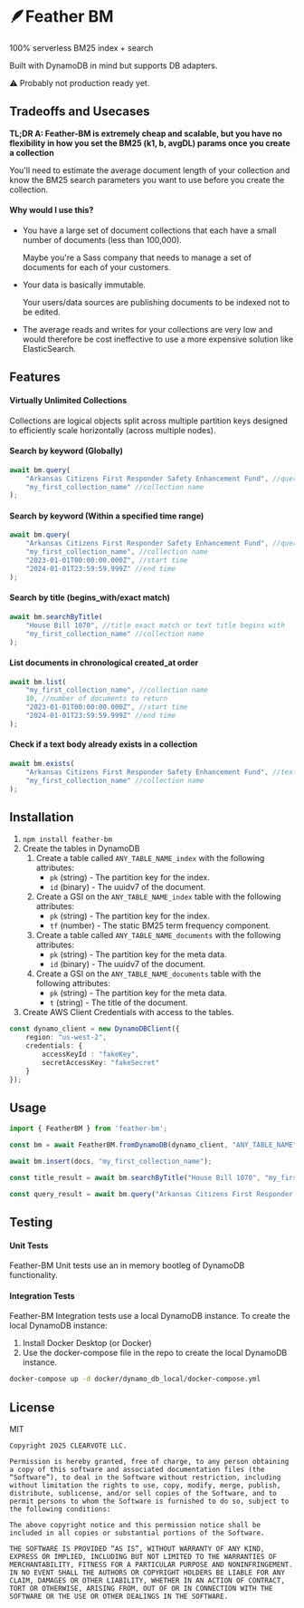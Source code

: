 # 🪶Feather BM 
100% serverless BM25 index + search 

Built with DynamoDB in mind but supports DB adapters.

⚠️ Probably not production ready yet.

## Tradeoffs and Usecases
**TL;DR A: Feather-BM is extremely cheap and scalable, but you have no flexibility in how you set the BM25 (k1, b, avgDL) params once you create a collection**

You'll need to estimate the average document length of your collection and know the BM25 search parameters you want to use before you create the collection.

#### Why would I use this?
- You have a large set of document collections that each have a small number of documents (less than 100,000).

   Maybe you're a Sass company that needs to manage a set of documents for each of your customers.

- Your data is basically immutable.

   Your users/data sources are publishing documents to be indexed not to be edited.

- The average reads and writes for your collections are very low and would therefore be cost ineffective to use a more expensive solution like ElasticSearch.


## Features
#### Virtually Unlimited Collections
  Collections are logical objects split across multiple partition keys designed to efficiently scale horizontally (across multiple nodes).
#### Search by keyword (Globally)
```typescript
await bm.query(
    "Arkansas Citizens First Responder Safety Enhancement Fund", //query
    "my_first_collection_name" //collection name
);
```
#### Search by keyword (Within a specified time range)
```typescript
await bm.query(
    "Arkansas Citizens First Responder Safety Enhancement Fund", //query
    "my_first_collection_name", //collection name
    "2023-01-01T00:00:00.000Z", //start time
    "2024-01-01T23:59:59.999Z" //end time
);
```
#### Search by title (begins_with/exact match)
```typescript
await bm.searchByTitle(
    "House Bill 1070", //title exact match or text title begins with
    "my_first_collection_name" //collection name
);
```
#### List documents in chronological created_at order
```typescript
await bm.list(
    "my_first_collection_name", //collection name
    10, //number of documents to return
    "2023-01-01T00:00:00.000Z", //start time
    "2024-01-01T23:59:59.999Z" //end time
);
```
#### Check if a text body already exists in a collection
```typescript
await bm.exists(
    "Arkansas Citizens First Responder Safety Enhancement Fund", //text body
    "my_first_collection_name" //collection name
);
```

## Installation
1. `npm install feather-bm`
2. Create the tables in DynamoDB
    1. Create a table called `ANY_TABLE_NAME_index` with the following attributes:
        - `pk` (string) - The partition key for the index. 
        - `id` (binary) - The uuidv7 of the document.
    2. Create a GSI on the `ANY_TABLE_NAME_index` table with the following attributes:
        - `pk` (string) - The partition key for the index.
        - `tf` (number) - The static BM25 term frequency component.
    3. Create a table called `ANY_TABLE_NAME_documents` with the following attributes:
        - `pk` (string) - The partition key for the meta data. 
        - `id` (binary) - The uuidv7 of the document.
    4. Create a GSI on the `ANY_TABLE_NAME_documents` table with the following attributes:
        - `pk` (string) - The partition key for the meta data.
        - `t` (string) - The title of the document.
3. Create AWS Client Credentials with access to the tables.
 ```typescript
 const dynamo_client = new DynamoDBClient({
     region: "us-west-2",
     credentials: {
         accessKeyId : "fakeKey",
         secretAccessKey: "fakeSecret"
     }
 });
 ```



## Usage
```typescript
import { FeatherBM } from 'feather-bm';

const bm = await FeatherBM.fromDynamoDB(dynamo_client, "ANY_TABLE_NAME");

await bm.insert(docs, "my_first_collection_name");

const title_result = await bm.searchByTitle("House Bill 1070", "my_first_collection_name");

const query_result = await bm.query("Arkansas Citizens First Responder Safety Enhancement Fund", "my_first_collection_name");

```

## Testing
#### Unit Tests
Feather-BM Unit tests use an in memory bootleg of DynamoDB functionality. 

#### Integration Tests
Feather-BM Integration tests use a local DynamoDB instance.
To create the local DynamoDB instance:
1. Install Docker Desktop (or Docker)
2. Use the docker-compose file in the repo to create the local DynamoDB instance.
```bash
docker-compose up -d docker/dynamo_db_local/docker-compose.yml
```
## License
MIT
```
Copyright 2025 CLEARVOTE LLC.

Permission is hereby granted, free of charge, to any person obtaining a copy of this software and associated documentation files (the “Software”), to deal in the Software without restriction, including without limitation the rights to use, copy, modify, merge, publish, distribute, sublicense, and/or sell copies of the Software, and to permit persons to whom the Software is furnished to do so, subject to the following conditions:

The above copyright notice and this permission notice shall be included in all copies or substantial portions of the Software.

THE SOFTWARE IS PROVIDED “AS IS”, WITHOUT WARRANTY OF ANY KIND, EXPRESS OR IMPLIED, INCLUDING BUT NOT LIMITED TO THE WARRANTIES OF MERCHANTABILITY, FITNESS FOR A PARTICULAR PURPOSE AND NONINFRINGEMENT. IN NO EVENT SHALL THE AUTHORS OR COPYRIGHT HOLDERS BE LIABLE FOR ANY CLAIM, DAMAGES OR OTHER LIABILITY, WHETHER IN AN ACTION OF CONTRACT, TORT OR OTHERWISE, ARISING FROM, OUT OF OR IN CONNECTION WITH THE SOFTWARE OR THE USE OR OTHER DEALINGS IN THE SOFTWARE.
```

